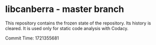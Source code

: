 # libcanberra - master branch

This repository contains the frozen state of the repository.
Its history is cleared. It is used only for static code
analysis with Codacy.

Commit Time: 1721355681